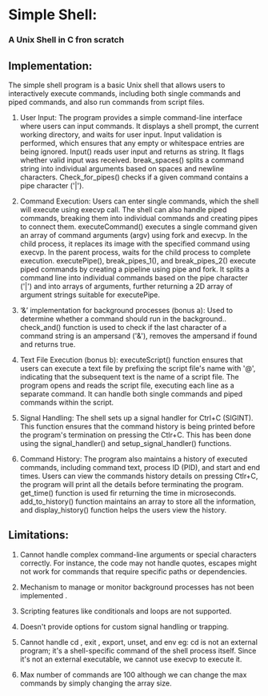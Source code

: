 <h1>Simple Shell: </h1><h3>A Unix Shell in C fron scratch</h3>

<h2>Implementation: </h2>
The simple shell program is a basic Unix shell that allows users to interactively execute commands, including both single commands and piped commands, and also run commands from script files. 

  1. User Input:
The program provides a simple command-line interface where users can input commands. It displays a shell prompt, the current working directory, and waits for user input. Input validation is performed, which ensures that any empty or whitespace entries are being ignored.
Input() reads user input and returns as string. It flags whether valid input was received. 
break_spaces() splits a command string into individual arguments based on spaces and newline characters.
Check_for_pipes() checks if a given command contains a pipe character ('|').

  2. Command Execution: 
Users can enter single commands, which the shell will execute using execvp call. The shell can also handle piped commands, breaking them into individual commands and creating pipes to connect them.
executeCommand() executes a single command given an array of command arguments (argv) using fork and execvp. In the child process, it replaces its image with the specified command using execvp. In the parent process, waits for the child process to complete execution. 
executePipe(), break_pipes_1(), and break_pipes_2() execute piped commands by creating a pipeline using pipe and fork. It splits a command line into individual commands based on the pipe character ('|') and into arrays of arguments, further returning a 2D array of argument strings suitable for executePipe. 

  3. ‘&’ implementation for background processes (bonus a):
Used to determine whether a command should run in the background.. check_and() function is used to check if the last character of a command string is an ampersand ('&'), removes the ampersand if found and returns true.

  4. Text File Execution (bonus b):
executeScript() function ensures that users can execute a text file by prefixing the script file's name with '@', indicating that the subsequent text is the name of a script file. The program opens and reads the script file, executing each line as a separate command. It can handle both single commands and piped commands within the script.

  5. Signal Handling:
The shell sets up a signal handler for Ctrl+C (SIGINT). This function ensures that the command history is being printed before the program's termination on pressing the Ctlr+C. This has been done using the signal_handler() and setup_signal_handler() functions.

  6. Command History:
The program also maintains a history of executed commands, including command text, process ID (PID), and start and end times. 
Users can view the commands history details on pressing Ctlr+C, the program will print all the details before terminating the program. 
get_time() function is used fir returning the time in microseconds.
add_to_history() function maintains an array to store all the information, and
display_history() function helps the users view the history.


<h2>Limitations: </h2>
  
  1. Cannot handle complex command-line arguments or special characters correctly. For instance, the code may not handle quotes, escapes
might not work for commands that require specific paths or dependencies.

  2. Mechanism to manage or monitor background processes has not been implemented .
  3. Scripting features like conditionals and loops are not supported.
  4. Doesn't provide options for custom signal handling or trapping.
  5. Cannot handle cd , exit , export, unset, and env eg: cd is not an external program; it's a shell-specific command of the shell process itself. Since it's not an external executable, we cannot use execvp to execute it.
  6. Max number of commands are 100 although we can change the max commands by simply changing the array size.

